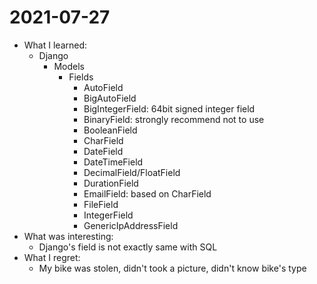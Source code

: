 # 2021-07-27

- What I learned:
  - Django
    - Models
      - Fields
        - AutoField
        - BigAutoField
        - BigIntegerField: 64bit signed integer field
        - BinaryField: strongly recommend not to use
        - BooleanField
        - CharField
        - DateField
        - DateTimeField
        - DecimalField/FloatField
        - DurationField
        - EmailField: based on CharField
        - FileField
        - IntegerField
        - GenericIpAddressField
- What was interesting: 
  - Django's field is not exactly same with SQL
- What I regret: 
  - My bike was stolen, didn't took a picture, didn't know bike's type